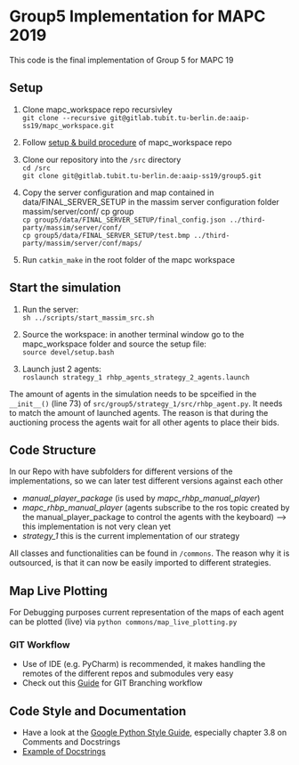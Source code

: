 # Group5 Implementation for MAPC 2019

This code is the final implementation of Group 5 for MAPC 19

## Setup

1. Clone mapc_workspace repo recursivley  
```git clone --recursive git@gitlab.tubit.tu-berlin.de:aaip-ss19/mapc_workspace.git```

2. Follow [setup & build procedure](https://gitlab.tubit.tu-berlin.de/aaip-ss19/mapc_workspace#clone-and-build) of mapc_workspace repo

3. Clone our repository into the ```/src``` directory  
```cd /src```  
```git clone git@gitlab.tubit.tu-berlin.de:aaip-ss19/group5.git```

4. Copy the server configuration and map contained in data/FINAL_SERVER_SETUP in the massim server configuration folder massim/server/conf/
cp group  
``` cp group5/data/FINAL_SERVER_SETUP/final_config.json ../third-party/massim/server/conf/ ```  
``` cp group5/data/FINAL_SERVER_SETUP/test.bmp ../third-party/massim/server/conf/maps/ ```

5. Run `catkin_make` in the root folder of the mapc workspace

## Start the simulation

1. Run the server:  
``` sh ../scripts/start_massim_src.sh ```

2. Source the workspace:
in another terminal window go to the mapc_workspace folder and source the setup file:  
``` source devel/setup.bash ```

3. Launch just 2 agents:  
``` roslaunch strategy_1 rhbp_agents_strategy_2_agents.launch ```

The amount of agents in the simulation needs to be spceified in the ```__init__()``` (line 73) of ```src/group5/strategy_1/src/rhbp_agent.py```.
It needs to match the amount of launched agents. The reason is that during the auctioning process the agents wait for all other agents to place their bids.


## Code Structure
In our Repo with have subfolders for different versions of the implementations, so we can later test different versions against each other

* *manual_player_package* (is used by *mapc_rhbp_manual_player*)
* *mapc_rhbp_manual_player* (agents subscribe to the ros topic created by the manual_player_package to control the agents with the keyboard) --> this implementation is not very clean yet
* *strategy_1* this is the current implementation of our strategy

All classes and functionalities can be found in ```/commons```. The reason why it is outsourced, is that it can now be easily imported to different strategies.

## Map Live Plotting

For Debugging purposes current representation of the maps of each agent can be plotted (live) via
```python commons/map_live_plotting.py```

### GIT Workflow

* Use of IDE (e.g. PyCharm) is recommended, it makes handling the remotes of the different repos and submodules very easy
* Check out this [Guide](https://nvie.com/posts/a-successful-git-branching-model/) for GIT Branching workflow 


## Code Style and Documentation
* Have a look at the [Google Python Style Guide](https://google.github.io/styleguide/pyguide.html), especially chapter 3.8 on Comments and Docstrings
* [Example of Docstrings](https://sphinxcontrib-napoleon.readthedocs.io/en/latest/example_google.html)
